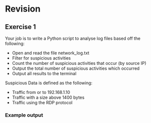 # Revision
## Exercise 1
Your job is to write a Python script to analyse log files based off the following:

 - Open and read the file network_log.txt
 - Filter for suspicious activities
 - Count the number of suspicious activities that occur (by source IP)
 - Output the total number of suspicious activities which occurred
 - Output all results to the terminal

Suspicious Data is defined as the following:

 - Traffic from or to 192.168.1.10
 - Traffic with a size above 1400 bytes
 - Traffic using the RDP protocol

### Example output
```

```
